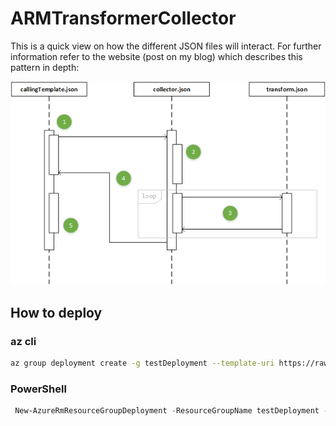 # ARMTransformerCollector

This is a quick view on how the different JSON files will interact. For further information refer to the website (post on my blog) which describes this pattern in depth:

![img](/docs/img01.png)

## How to deploy

### az cli

```bash
az group deployment create -g testDeployment --template-uri https://raw.githubusercontent.com/hjlarrea/ARMTransformerCollector/master/callingTemplate.json --parameters callingTemplate.parameters.json
```

### PowerShell

```powershell
 New-AzureRmResourceGroupDeployment -ResourceGroupName testDeployment -TemplateParameterFile .\callingTemplate.parameters.json -TemplateUri https://raw.githubusercontent.com/hjlarrea/ARMTransformerCollector/master/callingTemplate.json
```